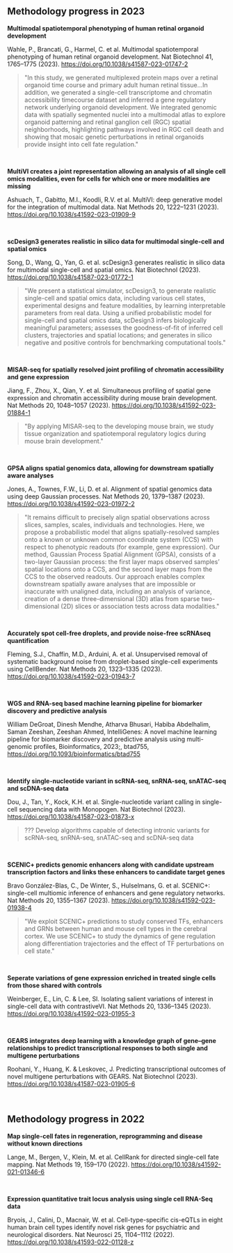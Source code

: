 ## Methodology progress in 2023

**Multimodal spatiotemporal phenotyping of human retinal organoid development**

Wahle, P., Brancati, G., Harmel, C. et al. Multimodal spatiotemporal phenotyping of human retinal organoid development. Nat Biotechnol 41, 1765–1775 (2023). https://doi.org/10.1038/s41587-023-01747-2

> "In this study, we generated multiplexed protein maps over a retinal organoid time course and primary adult human retinal tissue...In addition, we generated a single-cell transcriptome and chromatin accessibility timecourse dataset and inferred a gene regulatory network underlying organoid development. We integrated genomic data with spatially segmented nuclei into a multimodal atlas to explore organoid patterning and retinal ganglion cell (RGC) spatial neighborhoods, highlighting pathways involved in RGC cell death and showing that mosaic genetic perturbations in retinal organoids provide insight into cell fate regulation."

<br>

**MultiVI creates a joint representation allowing an analysis of all single cell omics modalities, even for cells for which one or more modalities are missing**

Ashuach, T., Gabitto, M.I., Koodli, R.V. et al. MultiVI: deep generative model for the integration of multimodal data. Nat Methods 20, 1222–1231 (2023). https://doi.org/10.1038/s41592-023-01909-9

<br>

**scDesign3 generates realistic in silico data for multimodal single-cell and spatial omics**

Song, D., Wang, Q., Yan, G. et al. scDesign3 generates realistic in silico data for multimodal single-cell and spatial omics. Nat Biotechnol (2023). https://doi.org/10.1038/s41587-023-01772-1

> "We present a statistical simulator, scDesign3, to generate realistic single-cell and spatial omics data, including various cell states, experimental designs and feature modalities, by learning interpretable parameters from real data. Using a unified probabilistic model for single-cell and spatial omics data, scDesign3 infers biologically meaningful parameters; assesses the goodness-of-fit of inferred cell clusters, trajectories and spatial locations; and generates in silico negative and positive controls for benchmarking computational tools."

<br>

**MISAR-seq for spatially resolved joint profiling of chromatin accessibility and gene expression**

Jiang, F., Zhou, X., Qian, Y. et al. Simultaneous profiling of spatial gene expression and chromatin accessibility during mouse brain development. Nat Methods 20, 1048–1057 (2023). https://doi.org/10.1038/s41592-023-01884-1

> "By applying MISAR-seq to the developing mouse brain, we study tissue organization and spatiotemporal regulatory logics during mouse brain development."

<br>

**GPSA aligns spatial genomics data, allowing for downstream spatially aware analyses**

Jones, A., Townes, F.W., Li, D. et al. Alignment of spatial genomics data using deep Gaussian processes. Nat Methods 20, 1379–1387 (2023). https://doi.org/10.1038/s41592-023-01972-2

> "It remains difficult to precisely align spatial observations across slices, samples, scales, individuals and technologies. Here, we propose a probabilistic model that aligns spatially-resolved samples onto a known or unknown common coordinate system (CCS) with respect to phenotypic readouts (for example, gene expression). Our method, Gaussian Process Spatial Alignment (GPSA), consists of a two-layer Gaussian process: the first layer maps observed samples’ spatial locations onto a CCS, and the second layer maps from the CCS to the observed readouts. Our approach enables complex downstream spatially aware analyses that are impossible or inaccurate with unaligned data, including an analysis of variance, creation of a dense three-dimensional (3D) atlas from sparse two-dimensional (2D) slices or association tests across data modalities."

<br>

**Accurately spot cell-free droplets, and provide noise-free scRNAseq quantification**

Fleming, S.J., Chaffin, M.D., Arduini, A. et al. Unsupervised removal of systematic background noise from droplet-based single-cell experiments using CellBender. Nat Methods 20, 1323–1335 (2023). https://doi.org/10.1038/s41592-023-01943-7

<br>

**WGS and RNA-seq based machine learning pipeline for biomarker discovery and predictive analysis**

William DeGroat, Dinesh Mendhe, Atharva Bhusari, Habiba Abdelhalim, Saman Zeeshan, Zeeshan Ahmed, IntelliGenes: A novel machine learning pipeline for biomarker discovery and predictive analysis using multi-genomic profiles, Bioinformatics, 2023;, btad755, https://doi.org/10.1093/bioinformatics/btad755

<br>

**Identify single-nucleotide variant in scRNA-seq, snRNA-seq, snATAC-seq and scDNA-seq data**

Dou, J., Tan, Y., Kock, K.H. et al. Single-nucleotide variant calling in single-cell sequencing data with Monopogen. Nat Biotechnol (2023). https://doi.org/10.1038/s41587-023-01873-x

> ??? Develop algorithms capable of detecting intronic variants for scRNA-seq, snRNA-seq, snATAC-seq and scDNA-seq data

<br>

**SCENIC+ predicts genomic enhancers along with candidate upstream transcription factors and links these enhancers to candidate target genes**

Bravo González-Blas, C., De Winter, S., Hulselmans, G. et al. SCENIC+: single-cell multiomic inference of enhancers and gene regulatory networks. Nat Methods 20, 1355–1367 (2023). https://doi.org/10.1038/s41592-023-01938-4

> "We exploit SCENIC+ predictions to study conserved TFs, enhancers and GRNs between human and mouse cell types in the cerebral cortex. We use SCENIC+ to study the dynamics of gene regulation along differentiation trajectories and the effect of TF perturbations on cell state."

<br>
 
**Seperate variations of gene expression enriched in treated single cells from those shared with controls**

Weinberger, E., Lin, C. & Lee, SI. Isolating salient variations of interest in single-cell data with contrastiveVI. Nat Methods 20, 1336–1345 (2023). https://doi.org/10.1038/s41592-023-01955-3

<br>

**GEARS integrates deep learning with a knowledge graph of gene–gene relationships to predict transcriptional responses to both single and multigene perturbations**

Roohani, Y., Huang, K. & Leskovec, J. Predicting transcriptional outcomes of novel multigene perturbations with GEARS. Nat Biotechnol (2023). https://doi.org/10.1038/s41587-023-01905-6

<br>


## Methodology progress in 2022

**Map single-cell fates in regeneration, reprogramming and disease without known directions**

Lange, M., Bergen, V., Klein, M. et al. CellRank for directed single-cell fate mapping. Nat Methods 19, 159–170 (2022). https://doi.org/10.1038/s41592-021-01346-6

<br>

**Expression quantitative trait locus analysis using single cell RNA-Seq data**

Bryois, J., Calini, D., Macnair, W. et al. Cell-type-specific cis-eQTLs in eight human brain cell types identify novel risk genes for psychiatric and neurological disorders. Nat Neurosci 25, 1104–1112 (2022). https://doi.org/10.1038/s41593-022-01128-z

<br>



